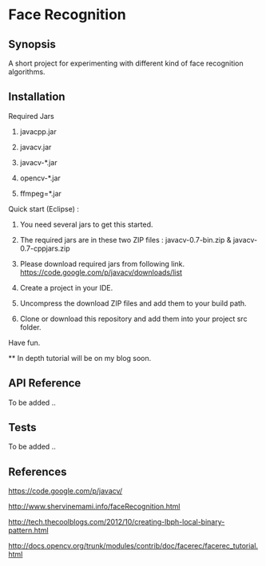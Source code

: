 Face Recognition
===============

## Synopsis

A short project for experimenting with different kind of face recognition algorithms.  

## Installation

Required Jars

1. javacpp.jar

2. javacv.jar 

3. javacv-*.jar

4. opencv-*.jar

5. ffmpeg=*.jar

Quick start (Eclipse) :

1. You need several jars to get this started. 

2. The required jars are in these two ZIP files : javacv-0.7-bin.zip & javacv-0.7-cppjars.zip

3. Please download required jars from following link. https://code.google.com/p/javacv/downloads/list

4. Create a project in your IDE. 

5. Uncompress the download ZIP files and add them to your build path. 

6. Clone or download this repository and add them into your project src folder. 

Have fun. 


** In depth tutorial will be on my blog soon.

## API Reference

To be added ..

## Tests

To be added .. 

## References 

https://code.google.com/p/javacv/

http://www.shervinemami.info/faceRecognition.html

http://tech.thecoolblogs.com/2012/10/creating-lbph-local-binary-pattern.html

http://docs.opencv.org/trunk/modules/contrib/doc/facerec/facerec_tutorial.html





